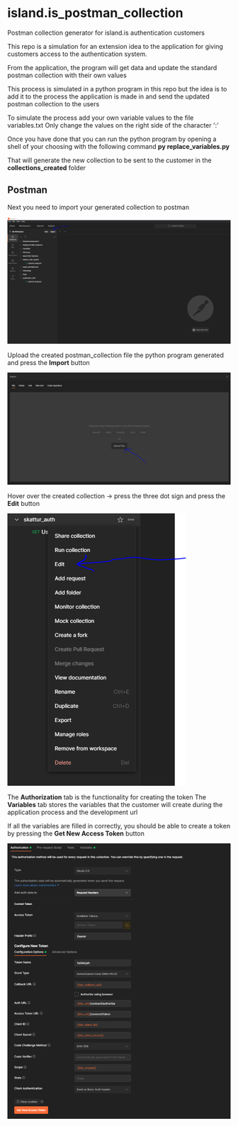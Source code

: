 # island.is_postman_collection

Postman collection generator for island.is authentication customers

This repo is a simulation for an extension idea to the application for giving customers access to the authentication system.

From the application, the program will get data and update the standard postman collection with their own values

This process is simulated in a python program in this repo but the idea is to add it to the process the application is made in and send the updated postman collection to
the users

To simulate the process add your own variable values to the file variables.txt
Only change the values on the right side of the character ':'

Once you have done that you can run the python program by opening a shell of your choosing with the following command **py replace_variables.py**

That will generate the new collection to be sent to the customer in the **collections_created** folder

## Postman

Next you need to import your generated collection to postman

![postman_import_button](pictures/postman_import_button.png)

Upload the created postman_collection file the python program generated and press the **Import** button

![upload_file](pictures/upload_file.png)

Hover over the created collection -> press the three dot sign and press the **Edit** button

![edit_button](pictures/edit_button.png)

The **Authorization** tab is the functionality for creating the token
The **Variables** tab stores the variables that the customer will create during the application process and the development url

If all the variables are filled in correctly, you should be able to create a token by pressing the **Get New Access Token** button

![authorization](pictures/authorization.png)
